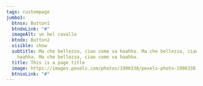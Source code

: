 ```yaml
---
tags: custompage
jumbo1:
  btnsx: Button1
  btndxLink: "#"
  imageAlt: un bel cavallo
  btndx: Button2
  visible: show
  subtitle: Ma che bellezza, ciao come va haahha. Ma che bellezza, ciao come va
    haahha. Ma che bellezza, ciao come va haahha.
  title: This is a page title
  image: https://images.pexels.com/photos/1996338/pexels-photo-1996338.jpeg?auto=compress&cs=tinysrgb&h=750&w=1260
  btnsxLink: "#"
---
```

